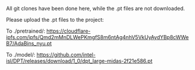 All git clones have been done here, while the .pt files are not downloaded.

Please upload the .pt files to the project:

To ./pretrained/: https://cloudflare-ipfs.com/ipfs/Qmd2mMnDLWePKmgfS8m6ntAg4nhV5VkUyAydYBp8cWWeB7/AdaBins_nyu.pt

To ./model/: https://github.com/intel-isl/DPT/releases/download/1_0/dpt_large-midas-2f21e586.pt